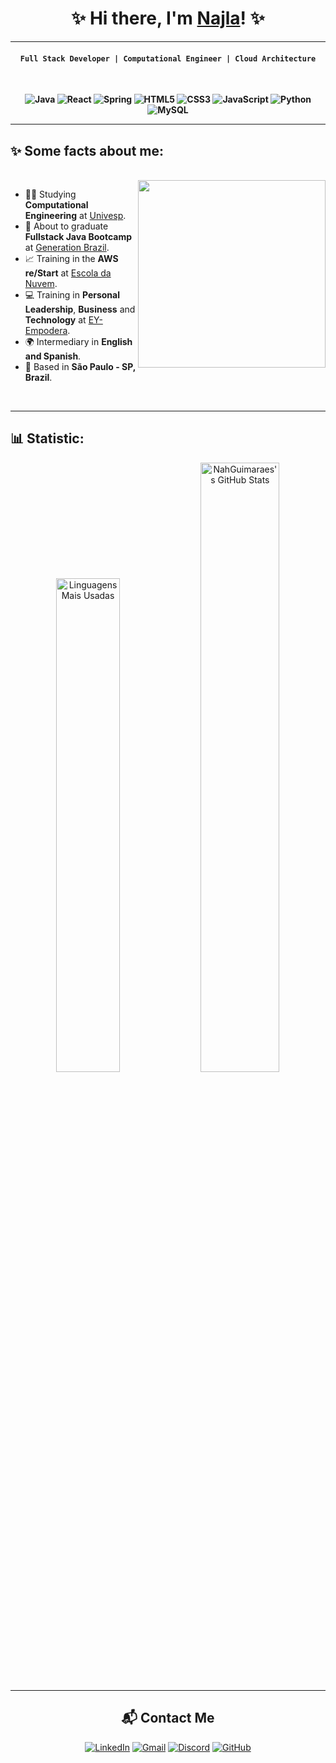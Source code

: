 <div align=center>
 
# ✨ Hi there, I'm <a href="https://www.linkedin.com/in/najlaguimaraes/">Najla</a>! ✨

</div>


***********

<div align=center>
<b>

 #### `Full Stack Developer | Computational Engineer | Cloud Architecture`
<br>

![Java](https://img.shields.io/badge/java-%23ED8B00.svg?style=for-the-badge&logo=openjdk&logoColor=white)
![React](https://img.shields.io/badge/React-20232A?style=for-the-badge&logo=react&logoColor=61DAFB)
![Spring](https://img.shields.io/badge/spring-%236DB33F.svg?style=for-the-badge&logo=spring&logoColor=white)
![HTML5](https://img.shields.io/badge/HTML5-E34F26?style=for-the-badge&logo=html5&logoColor=white)
![CSS3](https://img.shields.io/badge/CSS3-1572B6?style=for-the-badge&logo=css3&logoColor=white)
![JavaScript](https://img.shields.io/badge/JavaScript-F7DF1E?style=for-the-badge&logo=javascript&logoColor=black)
![Python](https://img.shields.io/badge/python-3670A0?style=for-the-badge&logo=python&logoColor=ffdd54)
![MySQL](https://img.shields.io/badge/MySQL-00000F?style=for-the-badge&logo=mysql&logoColor=white)

</b>
</div>

***********
## ✨ Some facts about me:
<br>
<img align="right" width="300" src="https://i.pinimg.com/originals/19/b2/8c/19b28c8372aaec65623f7ee7332e74be.gif"/>

- 👩‍💻 Studying **Computational Engineering** at [Univesp](https://univesp.br).
- 💼 About to graduate **Fullstack Java Bootcamp** at [Generation Brazil](https://brazil.generation.org/programas/new-pessoa-desenvolvedora-fullstack-java/).
- 📈 Training in the **AWS re/Start** at [Escola da Nuvem](https://escoladanuvem.org).
- 💻 Training in **Personal Leadership**, **Business** and **Technology** at [EY-Empodera](https://on.fiap.com.br/local/salavirtual/conteudo-digital.php).
- 🌍 Intermediary in **English and Spanish**.
- 📍 Based in **São Paulo - SP, Brazil**.
<br>

***********
##  📊 Statistic:  
<div align="center">
<img width="45%" 
       src="https://github-readme-stats.vercel.app/api/top-langs/?username=NahGuimaraes&layout=compact&bg_color=00000000&text_color=FF4BB4&title_color=FF4BB4&border_color=FFA4C7&card_width=200" 
       alt="Linguagens Mais Usadas" />

  <a href="https://awesome-github-stats.azurewebsites.net/user-stats/NahGuimaraes?cardType=github&theme=tokyonight&bg=00000000&text=FF4BB4&title=FF4BB4&ring=FFA4C7&border=FFA4C7">
    <img width="50%" alt="NahGuimaraes's GitHub Stats" 
         src="https://awesome-github-stats.azurewebsites.net/user-stats/NahGuimaraes?cardType=github&theme=tokyonight&bg=00000000&text=FF4BB4&title=FF4BB4&ring=FFA4C7&border=FFA4C7" />
  </a>
</p>


***********

## 📬 Contact Me
[![LinkedIn](https://img.shields.io/badge/LinkedIn-0077B5?style=for-the-badge&logo=linkedin&logoColor=white)](https://www.linkedin.com/in/najlaguimaraes/) 
[![Gmail](https://img.shields.io/badge/Gmail-333333?style=for-the-badge&logo=gmail&logoColor=red)](najlaguimaraes.sabino@gmail.com) 
[![Discord](https://img.shields.io/badge/Discord-7289DA?style=for-the-badge&logo=discord&logoColor=white)](https://discord.com/channels/@najlaguimaraes_66493/) 
[![GitHub](https://img.shields.io/badge/GitHub-100000?style=for-the-badge&logo=github&logoColor=white)](https://github.com/nahguimaraes)
